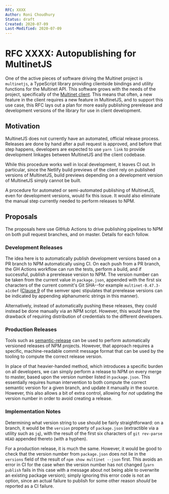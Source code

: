 ```yaml
---
RFC: XXXX
Author: Roni Choudhury
Status: draft
Created: 2020-07-09
Last-Modified: 2020-07-09
---
```


# RFC XXXX: Autopublishing for MultinetJS

One of the active pieces of software driving the Multinet project is
`multinetjs`, a TypeScript library providing clientside bindings and utility
functions for the Multinet API. This software grows with the needs of the
project, specifically of the [Multinet
client](https://github.com/multinet-app/multinet-client). This means that often,
a new feature in the client requires a new feature in MultinetJS, and to support
this use case, this RFC lays out a plan for more easily publishing prerelease
and development versions of the library for use in client development.

## Motivation

MultinetJS does not currently have an automated, official release process.
Releases are done by hand after a pull request is approved, and before that step
happens, developers are expected to use `yarn link` to provide development
linkages between MultinetJS and the client codebase.

While this procedure works well in local development, it leaves CI out. In
particular, since the Netlify build previews of the client rely on published
versions of MultinetJS, build previews depending on a development version of
MultinetJS simply cannot be built.

A procedure for automated or semi-automated publishing of MultinetJS, even for
development versions, would fix this issue. It would also eliminate the manual
step currently needed to perform releases to NPM.

## Proposals

The proposals here use GitHub Actions to drive publishing pipelines to NPM on
both pull request branches, and on master. Details for each follow.

### Development Releases

The idea here is to automatically publish development versions based on a PR
branch to NPM automatically using CI. On each push from a PR branch, the GH
Actions workflow can run the tests, perform a build, and if successful, publish
a prerelease version to NPM. The version number can be taken from the current
value in `package.json`, appended with the first six characters of the current
commit's Git SHA--for example `multinet-0.47.3-a1c0ef` ([Clause
9](https://semver.org/#spec-item-9) of the semver spec stipulates that
prerelease versions can be indicated by appending alphanumeric strings in this
manner).

Alternatively, instead of automatically pushing these releases, they could
instead be done manually via an NPM script. However, this would have the
drawback of requiring distribution of credentials to the different developers.

### Production Releases

Tools such as
[semantic-release](https://github.com/semantic-release/semantic-release) can be
used to perform automatically versioned releases of NPM projects. However, that
approach requires a specific, machine-readable commit message format that can be
used by the tooling to compute the correct release version.

In place of that heavier-handed method, which introduces a specific burden on
all developers, we can simply perform a release to NPM on every merge to master,
based upon the version number listed in `package.json`. This essentially
requires human intervention to both compute the correct semantic version for a
given branch, and update it manually in the source. However, this also allows a
bit of extra control, allowing for *not* updating the version number in order to
avoid creating a release.

### Implementation Notes

Determining what version string to use should be fairly straightforward: on a
branch, it would be the `version` property of `package.json` (extractible via a
utility such as `jq`), with the result of the first six characters of `git
rev-parse HEAD` appended thereto (with a hyphen).

For a production release, it is much the same. However, it would be good to
check that the version number from `package.json` does not lie in the `versions`
field of the result of `npm show multinet --json` first. This avoids an error in
CI for the case when the version number has not changed (`yarn publish` fails in
this case with a message about not being able to overwrite an existing package
version); simply ignoring this error code is not an option, since an actual
failure to publish for some other reason *should* be reported as a CI failure.
